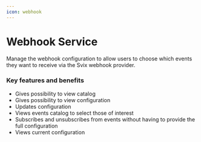 ```yaml
---
icon: webhook
---
```


# Webhook Service

Manage the webhook configuration to allow users to choose which events they want to receive via the Svix webhook provider.

### Key features and benefits

* Gives possibility to view catalog
* Gives possibility to view configuration
* Updates configuration
* Views events catalog to select those of interest
* Subscribes and unsubscribes from events without having to provide the full configuration
* Views current configuration
